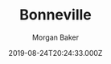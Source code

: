 ---
title: Bonneville
github: https://github.com/bagseye/bonneville
demo: https://bonneville.netlify.app/
author: Morgan Baker
ssg:
  - Gatsby
cms:
  - Markdown
date: 2019-08-24T20:24:33.000Z
draft: false
publish_date: '2019-08-24T20:24:33Z'
update_date: '2022-02-27T17:17:41Z'
github_star: 38
github_fork: 27
---